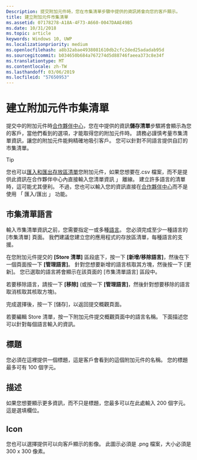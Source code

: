 ```yaml
---
Description: 提交附加元件時，您在市集清單步驟中提供的資訊將會向您的客戶顯示。
title: 建立附加元件市集清單
ms.assetid: 07178278-A18A-4F73-A660-0047DAAE49B5
ms.date: 10/31/2018
ms.topic: article
keywords: Windows 10, UWP
ms.localizationpriority: medium
ms.openlocfilehash: a8b32abae4938081610db2cfc2ded25adadab95d
ms.sourcegitcommit: b034650b684a767274d5d88746faeea373c8e34f
ms.translationtype: MT
ms.contentlocale: zh-TW
ms.lasthandoff: 03/06/2019
ms.locfileid: "57650953"
---
```

# <a name="create-add-on-store-listings"></a>建立附加元件市集清單

提交中的附加元件時[合作夥伴中心](https://partner.microsoft.com/dashboard)，您在中提供的資訊**儲存清單**步驟將會顯示為您的客戶，當他們看到的選項，才能取得您的附加元件時。 請務必謹慎考量市集清單資訊，讓您的附加元件能夠精確地吸引客戶。 您可以針對不同語言提供自訂的市集清單。

> [!TIP]
> 您也可以[匯入和匯出存放區清單](import-and-export-store-listings.md)您附加元件，如果您想要在.csv 檔案，而不是提供此資訊在合作夥伴中心內直接輸入您清單資訊 」 離線。 建立許多語言的清單時，這可能尤其便利。 不過，您也可以輸入您的資訊直接在[合作夥伴中心](https://partner.microsoft.com/dashboard)而不是使用 「 匯入/匯出 」 功能。


## <a name="store-listing-languages"></a>市集清單語言

輸入市集清單資訊之前，您需要指定一或多種[語言](supported-languages.md)。 您必須完成至少一種語言的 [市集清單] 頁面。 我們建議您建立您的應用程式的存放區清單，每種語言的支援。

在您附加元件提交的 **\[Store 清單\]** 區段底下，按一下 **\[新增/移除語言\]**，然後在下一個頁面按一下 **\[管理語言\]**。 針對您想要新增的語言核取其方塊，然後按一下 [更新]。 您已選取的語言將會顯示在該頁面的 [市集清單語言] 區段中。

若要移除語言，請按一下 **\[移除\]** (或按一下 **\[管理語言\]**，然後針對想要移除的語言取消核取其核取方塊)。 

完成選擇後，按一下 [儲存]，以返回提交概觀頁面。

若要編輯 Store 清單，按一下附加元件提交概觀頁面中的語言名稱。 下面描述您可以針對每個語言輸入的資訊。

## <a name="title"></a>標題

您必須在這裡提供一個標題，這是客戶會看到的這個附加元件的名稱。 您的標題最多可有 100 個字元。

## <a name="description"></a>描述

如果您想要顯示更多資訊，而不只是標題，您最多可以在此處輸入 200 個字元。 這是選填欄位。

## <a name="icon"></a>Icon

您也可以選擇提供可以向客戶顯示的影像。 此圖示必須是 .png 檔案，大小必須是 300 x 300 像素。

 

 




